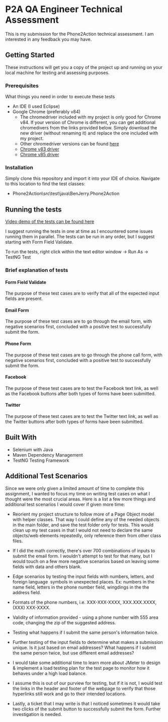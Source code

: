 # P2A QA Engineer Technical Assessment

This is my submission for the Phone2Action technical assessment. I am interested in any feedback you may have.

## Getting Started

These instructions will get you a copy of the project up and running on your local machine for testing and assessing purposes.

### Prerequisites

What things you need in order to execute these tests

* An IDE (I used Eclipse)
* Google Chrome (preferably v84)
  * The chromedriver included with my project is only good for Chrome v84. If your version of Chrome is different, you can get additional chromedivers from the links provided below. Simply download the new driver (without renaming it) and replace the one included with my project.
  * Other chromedriver versions can be found [here](https://chromedriver.chromium.org/downloads)
  * [Chrome v83 driver](https://chromedriver.storage.googleapis.com/index.html?path=83.0.4103.39/)
  * [Chrome v85 driver](https://chromedriver.storage.googleapis.com/index.html?path=85.0.4183.38/)

### Installation

Simply clone this repository and import it into your IDE of choice. Navigate to this location to find the test classes:

* Phone2Action\src\test\java\BenJerry.Phone2Action

## Running the tests

[Video demo of the tests can be found here](https://drive.google.com/file/d/1kLLF9uvMtG0FR7uMyv7Cphg2Wqzhgw_Q/view?usp=sharing)

I suggest running the tests in one at time as I encountered some issues running them in parallel. The tests can be run in any order, but I suggest starting with Form Field Validate. 

To run the tests, right click within the text editor window -> Run As -> TestNG Test

### Brief explanation of tests

#### Form Field Validate

The purpose of these test cases are to verify that all of the expected input fields are present.

#### Email Form

The purpose of these test cases are to go through the email form, with negative scenarios first, concluded with a positive test to successfully submit the form.

#### Phone Form

The purpose of these test cases are to go through the phone call form, with negative scenarios first, concluded with a positive test to successfully submit the form.

#### Facebook

The purpose of these test cases are to test the Facebook text link, as well as the Facebook buttons after both types of forms have been submitted.

#### Twitter

The purpose of these test cases are to test the Twitter text link, as well as the Twitter buttons after both types of forms have been submitted.

## Built With

* Selenium with Java
* Maven Dependency Management
* TestNG Testing Framework

## Additional Test Scenarios

Since we were only given a limited amount of time to complete this assignment, I wanted to focus my time on writing test cases on what I thought were the most crucial areas. Here is a list a few more things and additional test scenarios I would cover if given more time:

* Reorient my project structure to follow more of a Page Object model with helper classes. That way I could define any of the needed objects in the main folder, and save the test folder only for tests. This would clean up my test cases in that I would not need to declare the same objects/web elements repeatedly, only reference them from other class files.

* If I did the math correctly, there's over 700 combinations of inputs to submit the email form. I wouldn't attempt to test for that many, but I would touch on a few more negative scenarios based on leaving some fields with data and others blank.

* Edge scenarios by testing the input fields with numbers, letters, and foreign language  symbols in unexpected places. Ex: numbers in the name field, letters in the phone number field, wingdings in the the address field.

* Formats of the phone numbers, i.e. XXX-XXX-XXXX, XXX.XXX.XXXX, (XXX) XXX-XXXX.

* Validity of information provided - using a phone number with 555 area code, changing the zip of the suggested address.

* Testing what happens if I submit the same person's information twice.

* Further testing of the input fields to determine what makes a submission unique. Is it just based on email addresses? What happens if I submit the same person twice, but use different email addresses?

* I would take some additional time to learn more about JMeter to design & implement a load testing plan for the test page to monitor how it behaves under a high load balance.

* I assume this is out of our purview for testing, but if it is not, I would test the links in the header and footer of the webpage to verify that those hyperlinks still work and go to their intended locations.

* Lastly, a ticket that I may write is that I noticed sometimes it would take two clicks of the submit button to successfully submit the form. Further investigation is needed.